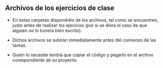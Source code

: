 ## Archivos de los ejercicios de clase

* En estas carpetas dispondréis de los archivos, tal como se encuentren, justo antes de realizar los ejecicios (por si se diera el caso de que alguien no lo tuviera bien escrito).

* Dichos archivos se subirán inmediatamente antes del comienzo de las tareas.

* Quien lo necesite tendrá que copiar el código y pegarlo en el archivo corespondiente de su proyecto.